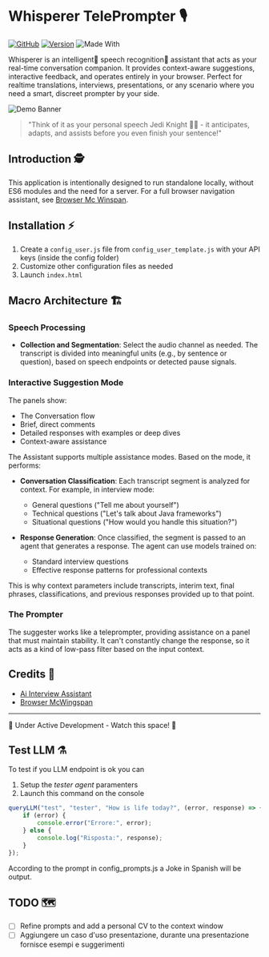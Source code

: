 # Whisperer TelePrompter 🎙️

[![GitHub](https://img.shields.io/badge/license-MIT-blue.svg)](https://github.com/artsakenos/Whisperer)
[![Version](https://img.shields.io/badge/version-1.0.0-cyan.svg)](https://github.com/artsakenos/Whisperer)
![Made With](https://img.shields.io/badge/made%20with-JavaScript-yellow)

Whisperer is an intelligent🤖 speech recognition💬 assistant that acts as your real-time conversation companion. 
It provides context-aware suggestions, interactive feedback, and operates entirely in your browser.
Perfect for realtime translations, interviews, presentations, 
or any scenario where you need a smart, discreet prompter by your side.

![Demo Banner](https://via.placeholder.com/800x200.png?text=Whisperer+in+Action+-+Real-time+Speech+Analysis+%26+Smart+Suggestions)

> "Think of it as your personal speech Jedi Knight 👨🚀 - it anticipates, adapts, and assists before you even finish your sentence!"

## Introduction 🕵

This application is intentionally designed to run standalone locally, without ES6 modules and the need for a server. 
For a full browser navigation assistant, see [Browser Mc Winspan](https://github.com/artsakenos/BrowserMcWingspan).

## Installation ⚡
1. Create a `config_user.js` file from `config_user_template.js` with your API keys (inside the config folder)
2. Customize other configuration files as needed
3. Launch `index.html`


## Macro Architecture 🏗️

### Speech Processing
- **Collection and Segmentation**: Select the audio channel as needed. 
  The transcript is divided into meaningful units (e.g., by sentence or question), based on speech endpoints or detected pause signals.

### Interactive Suggestion Mode
The panels show:
- The Conversation flow
- Brief, direct comments
- Detailed responses with examples or deep dives
- Context-aware assistance

The Assistant supports multiple assistance modes. Based on the mode, it performs:

- **Conversation Classification**: Each transcript segment is analyzed for context. For example, in interview mode:
  - General questions ("Tell me about yourself")
  - Technical questions ("Let's talk about Java frameworks")
  - Situational questions ("How would you handle this situation?")

- **Response Generation**: Once classified, the segment is passed to an agent that generates a response. The agent can use models trained on:
  - Standard interview questions
  - Effective response patterns for professional contexts

This is why context parameters include transcripts, interim text, final phrases, classifications, and previous responses provided up to that point.

### The Prompter
The suggester works like a teleprompter, providing assistance on a panel that must maintain stability. It can't constantly change the response, so it acts as a kind of low-pass filter based on the input context.

## Credits 🙏
* [Ai Interview Assistant](https://github.com/pixelpump/Ai-Interview-Assistant-Chrome-Extension)
* [Browser McWingspan](https://github.com/artsakenos/BrowserMcWingspan)

---
🚧 Under Active Development - Watch this space! 👀


## Test LLM ⚗️

To test if you LLM endpoint is ok you can
1. Setup the *tester agent* paramenters
2. Launch this command on the console

```js
queryLLM("test", "tester", "How is life today?", (error, response) => {
    if (error) {
        console.error("Errore:", error);
    } else {
        console.log("Risposta:", response);
    }
});
```

According to the prompt in config_prompts.js a Joke in Spanish will be output.

## TODO 🗺️
- [ ] Refine prompts and add a personal CV to the context window
- [ ] Aggiungere un caso d'uso presentazione, durante una presentazione fornisce esempi e suggerimenti